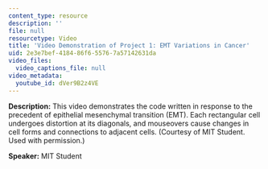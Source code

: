 ```yaml
---
content_type: resource
description: ''
file: null
resourcetype: Video
title: 'Video Demonstration of Project 1: EMT Variations in Cancer'
uid: 2e3e7bef-4184-86f6-5576-7a57142631da
video_files:
  video_captions_file: null
video_metadata:
  youtube_id: dVer9B2z4VE
---
```


**Description:** This video demonstrates the code written in response to the precedent of epithelial mesenchymal transition (EMT). Each rectangular cell undergoes distortion at its diagonals, and mouseovers cause changes in cell forms and connections to adjacent cells. (Courtesy of MIT Student. Used with permission.)

**Speaker:** MIT Student